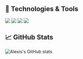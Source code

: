 ## 🔧 Technologies & Tools
![](https://img.shields.io/badge/OS-Linux-informational?style=flat&labelColor=000000&logo=linux&logoColor=39ff14&color=000000)
![](https://img.shields.io/badge/Editor-VIM-informational?style=flat&logo=vim&labelColor=000000&logoColor=39ff14&color=000000)
![](https://img.shields.io/badge/Code-Julia-informational?style=flat&logo=julia&labelColor=000000&logoColor=39ff14&color=000000)
![](https://img.shields.io/badge/Shell-Bash-informational?style=flat&logo=gnu-bash&labelColor=000000&logoColor=39ff14&color=000000)

## &#x1f4c8; GitHub Stats

![Alexis's GitHub stats](https://github-readme-stats-one-bice.vercel.app/api?username=AlexisRenchon&show_icons=true&include_all_commits=true&count_private=true&role=OWNER,ORGANIZATION_MEMBER,COLLABORATOR&theme=chartreuse-dark)
